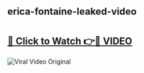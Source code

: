 ## erica-fontaine-leaked-video 

# <h2><a href="http://freeplayer.one?title=erica-fontaine-leaked-video&ref=21J">🔗 Click to Watch 👉🔴 VIDEO</a></h2>

<a href="http://freeplayer.one?title=erica-fontaine-leaked-video&ref=21J" rel="nofollow" data-target="animated-image.originalLink"><img src="https://i.ibb.co.com/xMMVF88/686577567.gif" alt="Viral Video Original" style="max-width: 100%; display: inline-block;" data-target="animated-image.originalImage"></a>

